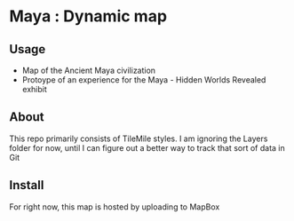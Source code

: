 # Maya : Dynamic map

## Usage
* Map of the Ancient Maya civilization
* Protoype of an experience for the Maya - Hidden Worlds Revealed exhibit

## About
This repo primarily consists of TileMile styles.
I am ignoring the Layers folder for now, until I can figure out a better way to track that sort of data in Git

## Install
For right now, this map is hosted by uploading to MapBox
